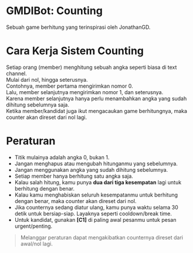 # GMDIBot: Counting
Sebuah game berhitung yang terinspirasi oleh JonathanGD.

# Cara Kerja Sistem Counting
Setiap orang (member) menghitung sebuah angka seperti biasa di text channel. <br>
Mulai dari nol, hingga seterusnya. <br>
Contohnya, member pertama mengirimkan nomor 0. <br>
Lalu, member selanjutnya mengirimkan nomor 1, dan seterusnya. <br>
Karena member selanjutnya hanya perlu menambahkan angka yang sudah dihitung sebelumnya saja. <br>
Ketika member/kandidat juga ikut mengacaukan game berhitungnya, maka counter akan direset dari nol lagi.

# Peraturan
- Titik mulainya adalah angka 0, bukan 1.
- Jangan menghapus atau mengubah hitunganmu yang sebelumnya.
- Jangan menggunakan angka yang sudah dihitung sebelumnya.
- Setiap member hanya berhitung satu angka saja.
- Kalau salah hitung, kamu punya __dua dari tiga kesempatan__ lagi untuk berhitung dengan benar.
- Kalau kamu menghabiskan seluruh kesempatanmu untuk berhitung dengan benar, maka counter akan direset dari nol.
- Jika counternya sedang diatur ulang, kamu punya waktu selama 30 detik untuk bersiap-siap. Layaknya seperti cooldown/break time.
- Untuk kandidat, gunakan **[C1]** di paling awal pesanmu untuk pesan urgent/penting.
> Melanggar peraturan dapat mengakibatkan counternya direset dari awal/nol lagi.